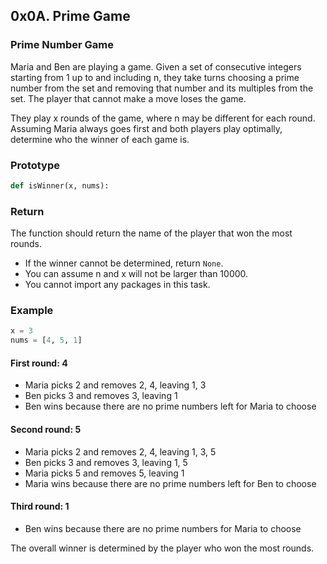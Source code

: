 ## 0x0A. Prime Game

### Prime Number Game

Maria and Ben are playing a game. Given a set of consecutive integers starting from 1 up to and including n, they take turns choosing a prime number from the set and removing that number and its multiples from the set. The player that cannot make a move loses the game.

They play x rounds of the game, where n may be different for each round. Assuming Maria always goes first and both players play optimally, determine who the winner of each game is.

### Prototype

```python
def isWinner(x, nums):
```

### Return

The function should return the name of the player that won the most rounds.

- If the winner cannot be determined, return `None`.
- You can assume n and x will not be larger than 10000.
- You cannot import any packages in this task.

### Example

```python
x = 3
nums = [4, 5, 1]
```
#### First round: 4
- Maria picks 2 and removes 2, 4, leaving 1, 3
- Ben picks 3 and removes 3, leaving 1
- Ben wins because there are no prime numbers left for Maria to choose

#### Second round: 5
- Maria picks 2 and removes 2, 4, leaving 1, 3, 5
- Ben picks 3 and removes 3, leaving 1, 5
- Maria picks 5 and removes 5, leaving 1
- Maria wins because there are no prime numbers left for Ben to choose

#### Third round: 1
- Ben wins because there are no prime numbers for Maria to choose

The overall winner is determined by the player who won the most rounds.
